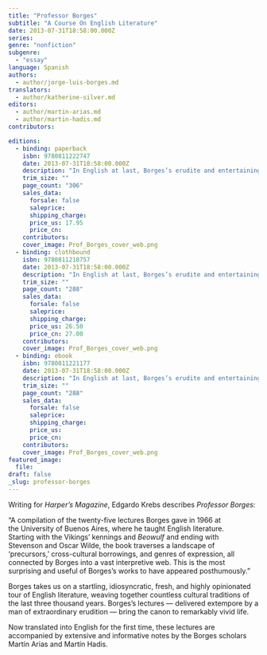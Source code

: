 ```yaml
---
title: "Professor Borges"
subtitle: "A Course On English Literature"
date: 2013-07-31T18:58:00.000Z
series:
genre: "nonfiction"
subgenre:
  - "essay"
language: Spanish
authors:
  - author/jorge-luis-borges.md
translators:
  - author/katherine-silver.md
editors:
  - author/martin-arias.md
  - author/martin-hadis.md
contributors:

editions:
  - binding: paperback
    isbn: 9780811222747
    date: 2013-07-31T18:58:00.000Z
    description: "In English at last, Borges’s erudite and entertaining lectures on English literature from _Beowulf_ to Oscar Wilde "
    trim_size: ""
    page_count: "306"
    sales_data:
      forsale: false
      saleprice:
      shipping_charge:
      price_us: 17.95
      price_cn:
    contributors:
    cover_image: Prof_Borges_cover_web.png
  - binding: clothbound
    isbn: 9780811218757
    date: 2013-07-31T18:58:00.000Z
    description: "In English at last, Borges’s erudite and entertaining lectures on English literature from _Beowulf_ to Oscar Wilde "
    trim_size: ""
    page_count: "288"
    sales_data:
      forsale: false
      saleprice:
      shipping_charge:
      price_us: 26.50
      price_cn: 27.00
    contributors:
    cover_image: Prof_Borges_cover_web.png
  - binding: ebook
    isbn: 9780811221177
    date: 2013-07-31T18:58:00.000Z
    description: "In English at last, Borges’s erudite and entertaining lectures on English literature from _Beowulf_ to Oscar Wilde "
    trim_size: ""
    page_count: "288"
    sales_data:
      forsale: false
      saleprice:
      shipping_charge:
      price_us:
      price_cn:
    contributors:
    cover_image: Prof_Borges_cover_web.png
featured_image:
  file:
draft: false
_slug: professor-borges
---
```


Writing for _Harper’s Magazine_, Edgardo Krebs describes _Professor Borges_: 

“A compilation of the twenty-five lectures Borges gave in 1966 at the University of Buenos Aires, where he taught English literature. Starting with the Vikings’ kennings and _Beowulf_ and ending with Stevenson and Oscar Wilde, the book traverses a landscape of ‘precursors,’ cross-cultural borrowings, and genres of expression, all connected by Borges into a vast interpretive web. This is the most surprising and useful of Borges’s works to have appeared posthumously.”

Borges takes us on a startling, idiosyncratic, fresh, and highly opinionated tour of English literature, weaving together countless cultural traditions of the last three thousand years. Borges’s lectures — delivered extempore by a man of extraordinary erudition — bring the canon to remarkably vivid life.

Now translated into English for the first time, these lectures are accompanied by extensive and informative notes by the Borges scholars Martín Arias and Martín Hadis.

